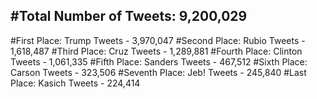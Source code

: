 #Total Number of Tweets: 9,200,029 
---
#First Place: Trump Tweets - 3,970,047
#Second Place: Rubio Tweets - 1,618,487
#Third Place: Cruz Tweets - 1,289,881
#Fourth Place: Clinton Tweets - 1,061,335
#Fifth Place: Sanders Tweets - 467,512
#Sixth Place: Carson Tweets - 323,506
#Seventh Place: Jeb! Tweets - 245,840
#Last Place: Kasich Tweets - 224,414
